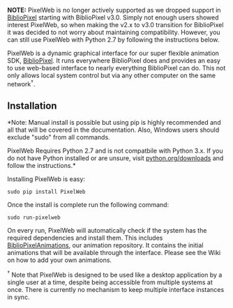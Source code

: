 **NOTE:** PixelWeb is no longer actively supported as we dropped support in [BiblioPixel](http://github.com/maniacallabs/BiblioPixel) starting with BiblioPixel v3.0. Simply not enough users showed interest PixelWeb, so when making the v2.x to v3.0 transition for BiblioPixel it was decided to not worry about maintaining compatibility. However, you can still use PixelWeb with Python 2.7 by following the instructions below.

PixelWeb is a dynamic graphical interface for our super flexible animation SDK, [BiblioPixel](http://github.com/maniacallabs/BiblioPixel). It runs everywhere BiblioPixel does and provides an easy to use web-based interface to nearly everything BiblioPixel can do. This not only allows local system control but via any other computer on the same network<sup>&dagger;</sup>.  

## Installation

*Note: Manual install is possible but using pip is highly recommended and all that will be covered in the documentation. Also, Windows users should exclude "sudo" from all commands.

PixelWeb Requires Python 2.7 and is not compatbile with Python 3.x. If you do not have Python installed or are unsure, visit [python.org/downloads](http://python.org/downloads) and follow the instructions.*

Installing PixelWeb is easy:
```
sudo pip install PixelWeb
```

Once the install is complete run the following command:
```
sudo run-pixelweb
```
On every run, PixelWeb will automatically check if the system has the required dependencies and install them. This includes [BiblioPixelAnimations](http://github.com/maniacallabs/BiblioPixelAnimations), our animation repository. It contains the initial animations that will be available through the interface. Please see the Wiki on how to add your own animations.


<sup>&dagger;</sup> Note that PixelWeb is designed to be used like a desktop application by a single user at a time, despite being accessible from multiple systems at once. There is currently no mechanism to keep multiple interface instances in sync.
